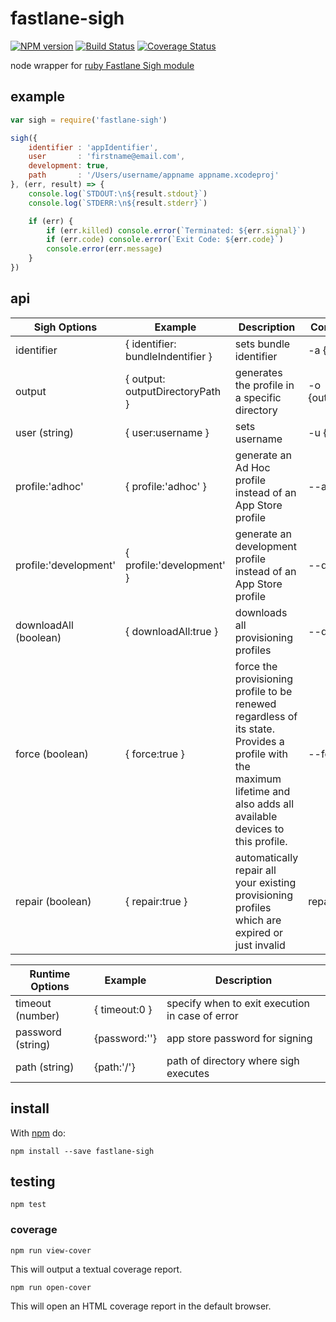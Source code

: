 # fastlane-sigh

[![NPM version](https://badge.fury.io/js/fastlane-sigh.png)](http://badge.fury.io/js/fastlane-sigh)
[![Build Status](https://travis-ci.org/Georgette/fastlane-sigh.svg?branch=master)](https://travis-ci.org/Georgette/fastlane-sigh)
[![Coverage Status](https://coveralls.io/repos/Georgette/fastlane-sigh/badge.png?branch=master)](https://coveralls.io/r/Georgette/fastlane-sigh?branch=master)

node wrapper for [ruby Fastlane Sigh module](https://github.com/fastlane/sigh)

## example

```javascript
var sigh = require('fastlane-sigh')

sigh({
    identifier : 'appIdentifier',
    user       : 'firstname@email.com',
    development: true,
    path       : '/Users/username/appname appname.xcodeproj'
}, (err, result) => {
    console.log(`STDOUT:\n${result.stdout}`)
    console.log(`STDERR:\n${result.stderr}`)

    if (err) {
        if (err.killed) console.error(`Terminated: ${err.signal}`)
        if (err.code) console.error(`Exit Code: ${err.code}`)
        console.error(err.message)
    }
})
```

## api

|Sigh Options |Example|Description|Command Executed|
|-------------|-------|-----------|----------------|
| identifier  | { identifier: bundleIndentifier } | sets bundle identifier  | -a {bundleIndentifier} |
| output      | { output: outputDirectoryPath } | generates the profile in a specific directory | -o {outputDirectoryPath} |             
| user (string)       |  { user:username } | sets username | -u {user} |                                                                 
| profile:'adhoc' | { profile:'adhoc' } | generate an Ad Hoc profile instead of an App Store profile | --adhoc |
| profile:'development' | { profile:'development' } | generate an development profile instead of an App Store profile | --development |
| downloadAll (boolean) | { downloadAll:true } | downloads all provisioning profiles | --download_all |
| force (boolean)       | { force:true }  | force the provisioning profile to be renewed regardless of its state. Provides a profile with the maximum lifetime and also adds all available devices to this profile. | --force   |                                   |
|repair (boolean) | { repair:true } | automatically repair all your existing provisioning profiles which are expired or just invalid | repair |


|Runtime Options |Example|Description|
|----------------|-------|-----------|
|timeout (number)| { timeout:0 } | specify when to exit execution in case of error |
|password (string)| {password:''} | app store password for signing |
|path (string)| {path:'/'} | path of directory where sigh executes |

## install

With [npm](https://npmjs.org) do:

```
npm install --save fastlane-sigh
```

## testing

`npm test`

### coverage

`npm run view-cover`

This will output a textual coverage report.

`npm run open-cover`

This will open an HTML coverage report in the default browser.
